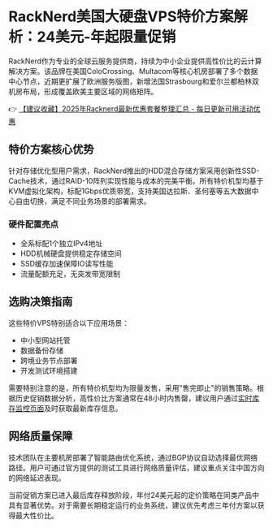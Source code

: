 # RackNerd美国大硬盘VPS特价方案解析：24美元-年起限量促销

RackNerd作为专业的全球云服务提供商，持续为中小企业提供高性价比的云计算解决方案。该品牌在美国ColoCrossing、Multacom等核心机房部署了多个数据中心节点，近期更扩展了欧洲服务版图，新增法国Strasbourg和爱尔兰都柏林双机房布局，形成覆盖欧美主要区域的网络矩阵。

👉 [【建议收藏】2025年Racknerd最新优惠套餐整理汇总 - 每日更新可用活动优惠](https://bit.ly/Rack_Nerd)

## 特价方案核心优势
针对存储优化型用户需求，RackNerd推出的HDD混合存储方案采用创新性SSD-Cache技术，通过RAID-10阵列实现性能与成本的完美平衡。所有特价机型均基于KVM虚拟化架构，标配1Gbps优质带宽，支持美国达拉斯、圣何塞等五大数据中心自由切换，满足不同业务场景的部署需求。

### 硬件配置亮点
- 全系标配1个独立IPv4地址
- HDD机械硬盘提供稳定存储空间
- SSD缓存加速保障IO读写性能
- 流量配额充足，无突发带宽限制

## 选购决策指南
这些特价VPS特别适合以下应用场景：
- 中小型网站托管
- 数据备份存储
- 跨境业务节点部署
- 开发测试环境搭建

需要特别注意的是，所有特价机型均为限量发售，采用"售完即止"的销售策略。根据历史促销数据分析，高性价比方案通常在48小时内售罄，建议用户通过[实时库存监控页面](https://bit.ly/Rack_Nerd)及时获取最新库存信息。

## 网络质量保障
技术团队在主要机房部署了智能路由优化系统，通过BGP协议自动选择最优网络路径。用户可通过官方提供的测试工具进行网络质量评估，建议重点关注中国方向的网络延迟表现。

当前促销方案已进入最后库存释放阶段，年付24美元起的定价策略在同类产品中具有显著优势。对于需要长期稳定运行的业务系统，建议优先考虑三年付方案以获得最大性价比。